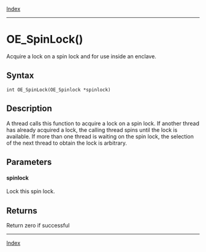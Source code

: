 [Index](index.md)

---
# OE_SpinLock()

Acquire a lock on a spin lock and for use inside an enclave.

## Syntax

    int OE_SpinLock(OE_Spinlock *spinlock)
## Description 

A thread calls this function to acquire a lock on a spin lock. If another thread has already acquired a lock, the calling thread spins until the lock is available. If more than one thread is waiting on the spin lock, the selection of the next thread to obtain the lock is arbitrary.



## Parameters

#### spinlock

Lock this spin lock.

## Returns

Return zero if successful

---
[Index](index.md)

